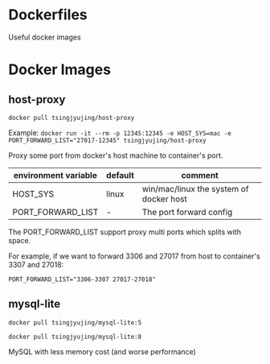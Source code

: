 # Dockerfiles
Useful docker images

# Docker Images

## host-proxy

`docker pull tsingjyujing/host-proxy`

Example: 
`docker run -it --rm -p 12345:12345 -e HOST_SYS=mac -e PORT_FORWARD_LIST="27017-12345" tsingjyujing/host-proxy`

Proxy some port from docker's host machine to container's port.

|environment variable|default|comment|
|-|-|-|
|HOST_SYS|linux| win/mac/linux the system of docker host|
|PORT_FORWARD_LIST|-|The port forward config|

The PORT_FORWARD_LIST support proxy multi ports which splits with space.

For example, if we want to forward 3306 and 27017 from host to container's 3307 and 27018:

`PORT_FORWARD_LIST="3306-3307 27017-27018"`

## mysql-lite

`docker pull tsingjyujing/mysql-lite:5`

`docker pull tsingjyujing/mysql-lite:8`

MySQL with less memory cost (and worse performance)